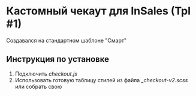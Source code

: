 # Кастомный чекаут для InSales (Tpl #1)
Создавался на стандартном шаблоне "Смарт"

## Инструкция по установке
1. Подключить *checkout.js*
2. Использовать готовую таблицу стилей из файла *_checkout-v2.scss* или собрать свою
